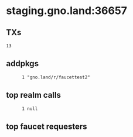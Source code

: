 # staging.gno.land:36657

## TXs
```
13
```

## addpkgs
```
      1 "gno.land/r/faucettest2"
```

## top realm calls
```
      1 null
```

## top faucet requesters
```
```


